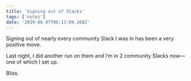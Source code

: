 ```yaml
---
title: 'Signing out of Slacks'
tags: ['notes'] 
date: '2019-08-07T06:12:09.168Z'
---
```

Signing out of nearly every community Slack I was in has been a very positive move. 

Last night, I did another run on them and I’m in 2 community Slacks now—one of which I set up.

Bliss. 